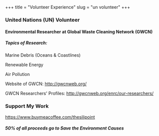+++
title = "Volunteer Experience"
slug = "un volunteer"
+++

### United Nations (UN) Volunteer 

#### Environmental Researcher at Global Waste Cleaning Network (GWCN)

##### Topics of Research: 

Marine Debris (Oceans & Coastlines)

Renewable Energy

Air Pollution

Website of GWCN: <http://gwcnweb.org/>

GWCN Researchers' Profiles: <http://gwcnweb.org/enrc/our-researchers/>


### Support My Work 

<https://www.buymeacoffee.com/thesilipoint>

##### 50% of all proceeds go to Save the Environment Causes